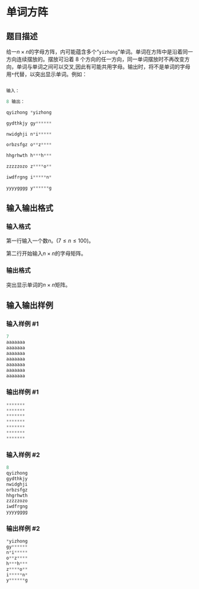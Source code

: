 # 单词方阵

## 题目描述

给一$n \times n$的字母方阵，内可能蕴含多个“`yizhong`”单词。单词在方阵中是沿着同一方向连续摆放的。摆放可沿着 $8$ 个方向的任一方向，同一单词摆放时不再改变方向，单词与单词之间可以交叉,因此有可能共用字母。输出时，将不是单词的字母用`*`代替，以突出显示单词。例如：

```cpp

输入：

8 输出：

qyizhong *yizhong

gydthkjy gy******

nwidghji n*i*****

orbzsfgz o**z****

hhgrhwth h***h***

zzzzzozo z****o**

iwdfrgng i*****n*

yyyygggg y******g

```

## 输入输出格式

### 输入格式

第一行输入一个数$n$。($7 \le n \le 100$)。

第二行开始输入$n \times n$的字母矩阵。

### 输出格式

突出显示单词的$n \times n$矩阵。

## 输入输出样例

### 输入样例 #1

```cpp
7
aaaaaaa
aaaaaaa
aaaaaaa
aaaaaaa
aaaaaaa
aaaaaaa
aaaaaaa

```
### 输出样例 #1

```cpp
*******
*******
*******
*******
*******
*******
*******

```
### 输入样例 #2

```cpp
8
qyizhong
gydthkjy
nwidghji
orbzsfgz
hhgrhwth
zzzzzozo
iwdfrgng
yyyygggg
```


### 输出样例 #2

```cpp
*yizhong
gy******
n*i*****
o**z****
h***h***
z****o**
i*****n*
y******g
```


